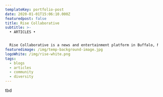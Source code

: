 ```yaml
---
templateKey: portfolio-post
date: 2020-01-01T15:06:10.000Z
featuredpost: false
title: Rise Collaborative
subtitle: >-
  • ARTICLES •


  Rise Collaborative is a news and entertainment platform in Buffalo, New York. The website features stories about every day people from artists to small business owners, community leaders, and people on the street.
featuredimage: /img/temp-background-image.jpg
logoWhite: /img/rise-white.png
tags:
  - blogs
  - articles
  - community
  - diversity
---
```

tbd